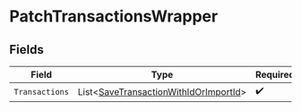 # PatchTransactionsWrapper


## Fields

| Field                                                                                               | Type                                                                                                | Required                                                                                            | Description                                                                                         |
| --------------------------------------------------------------------------------------------------- | --------------------------------------------------------------------------------------------------- | --------------------------------------------------------------------------------------------------- | --------------------------------------------------------------------------------------------------- |
| `Transactions`                                                                                      | List<[SaveTransactionWithIdOrImportId](../../Models/Components/SaveTransactionWithIdOrImportId.md)> | :heavy_check_mark:                                                                                  | N/A                                                                                                 |